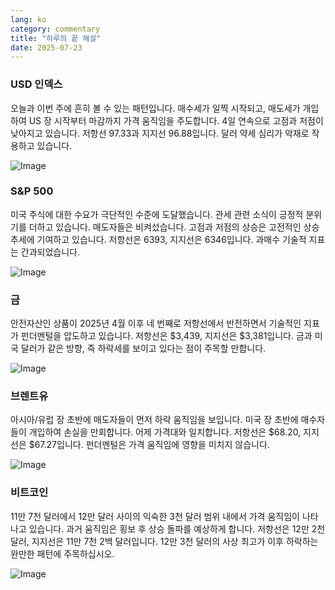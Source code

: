 ```yaml
---
lang: ko
category: commentary
title: "하루의 끝 해설"
date: 2025-07-23
---
```


### USD 인덱스

오늘과 이번 주에 흔히 볼 수 있는 패턴입니다. 매수세가 일찍 시작되고, 매도세가 개입하여 US 장 시작부터 마감까지 가격 움직임을 주도합니다. 4일 연속으로 고점과 저점이 낮아지고 있습니다. 저항선 97.33과 지지선 96.88입니다. 달러 약세 심리가 악재로 작용하고 있습니다.

![Image](https://markleighedu.github.io/img/Jul-2025/23-Jul-2025/usdindex.jpg)

### S&P 500

미국 주식에 대한 수요가 극단적인 수준에 도달했습니다. 관세 관련 소식이 긍정적 분위기를 더하고 있습니다. 매도자들은 비켜섰습니다. 고점과 저점의 상승은 고전적인 상승 추세에 기여하고 있습니다. 저항선은 6393, 지지선은 6346입니다. 과매수 기술적 지표는 간과되었습니다.

![Image](https://markleighedu.github.io/img/Jul-2025/23-Jul-2025/sp500.jpg)

### 금

안전자산인 상품이 2025년 4월 이후 네 번째로 저항선에서 반전하면서 기술적인 지표가 펀더멘털을 압도하고 있습니다. 저항선은 $3,439, 지지선은 $3,381입니다. 금과 미국 달러가 같은 방향, 즉 하락세를 보이고 있다는 점이 주목할 만합니다.

![Image](https://markleighedu.github.io/img/Jul-2025/23-Jul-2025/gold.jpg)

### 브렌트유

아시아/유럽 장 초반에 매도자들이 먼저 하락 움직임을 보입니다. 미국 장 초반에 매수자들이 개입하여 손실을 만회합니다. 어제 가격대와 일치합니다. 저항선은 $68.20, 지지선은 $67.27입니다. 펀더멘털은 가격 움직임에 영향을 미치지 않습니다.

![Image](https://markleighedu.github.io/img/Jul-2025/23-Jul-2025/brentoil.jpg)

### 비트코인

11만 7천 달러에서 12만 달러 사이의 익숙한 3천 달러 범위 내에서 가격 움직임이 나타나고 있습니다. 과거 움직임은 횡보 후 상승 돌파를 예상하게 합니다. 저항선은 12만 2천 달러, 지지선은 11만 7천 2백 달러입니다. 12만 3천 달러의 사상 최고가 이후 하락하는 완만한 패턴에 주목하십시오.

![Image](https://markleighedu.github.io/img/Jul-2025/23-Jul-2025/bitcoin.jpg)

